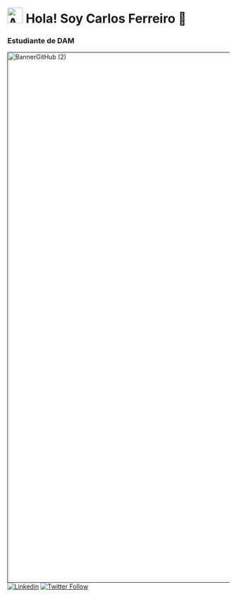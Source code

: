 # <img width="35" alt="AvatarPixelRed" src="https://user-images.githubusercontent.com/78531960/222974314-90d1acc7-7cf9-4af2-9b9d-aa3c40dafde8.png"> Hola! Soy Carlos Ferreiro 👋
### Estudiante de DAM

[<img width="1200" alt="BannerGitHub (2)" src="https://user-images.githubusercontent.com/78531960/222975028-b52c77be-470c-477b-92db-d71d88ba2ecd.png">]()
[![Linkedin](https://img.shields.io/badge/LinkedIn-0077B5?style=for-the-badge&logo=linkedin&logoColor=white)](https://www.linkedin.com/in/carlos-ferreiro-barros)
[![Twitter Follow](https://img.shields.io/twitter/follow/Charlyiiii?style=social)](https://twitter.com/Charlyiiii)


<!--
**Charlyiii/Charlyiii** is a ✨ _special_ ✨ repository because its `README.md` (this file) appears on your GitHub profile.

Here are some ideas to get you started:

- 🔭 I’m currently working on ...
- 🌱 I’m currently learning ...
- 👯 I’m looking to collaborate on ...
- 🤔 I’m looking for help with ...
- 💬 Ask me about ...
- 📫 How to reach me: ...
- 😄 Pronouns: ...
- ⚡ Fun fact: ...
-->

